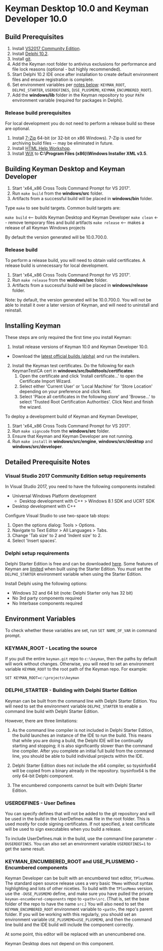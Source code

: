 # Keyman Desktop 10.0 and Keyman Developer 10.0

## Build Prerequisites

1. Install [VS2017 Community Edition](#visual-studio-2017-community-edition-setup-requirements).
2. Install [Delphi 10.2](#delphi-setup-requirements).
3. Install [git](https://git-scm.com/download/win).
4. Add the Keyman root folder to antivirus exclusions for performance and file lock reasons (optional - but highly recommended).
5. Start Delphi 10.2 IDE once after installation to create default environment files and ensure registration is complete.
6. Set environment variables per [notes below](#environment-variables): `KEYMAN_ROOT`, `DELPHI_STARTER`, `USERDEFINES`, (`USE_PLUSMEMO`, `KEYMAN_ENCUMBERED_ROOT`).
7. Add the **windows/lib** folder in the Keyman repository to your `PATH` environment variable (required for packages in Delphi).

### Release build prerequisites

For local development you do not need to perform a release build so these are optional.

1. Install [7-Zip](http://www.7-zip.org/) 64-bit (or 32-bit on x86 Windows). 7-Zip is used for archiving build files -- may be eliminated in future.
2. Install [HTML Help Workshop](https://www.microsoft.com/en-us/download/details.aspx?id=21138).
4. Install [WiX](https://wix.codeplex.com/releases/view/60102) to **C:\Program Files (x86)\Windows Installer XML v3.5**.

## Building Keyman Desktop and Keyman Developer

1. Start 'x64_x86 Cross Tools Command Prompt for VS 2017'.
2. Run `make build` from the **windows/src** folder.
3. Artifacts from a successful build will be placed in **windows/bin** folder.

Type `make` to see build targets. Common build targets are:

  `make build` <-- builds Keyman Desktop and Keyman Developer
  `make clean` <-- remove temporary files and build artifacts
  `make release` <-- makes a release of all Keyman Windows projects

By default the version generated will be 10.0.700.0.

### Release build

To perform a release build, you will need to obtain valid certificates. A release build is
unnecessary for local development.

1. Start 'x64_x86 Cross Tools Command Prompt for VS 2017'.
2. Run `make release` from the **windows/src** folder.
3. Artifacts from a successful build will be placed in **windows/release** folder.

Note: by default, the version generated will be 10.0.700.0. You will not be able to
install it over a later version of Keyman, and will need to uninstall and reinstall.

## Installing Keyman

These steps are only required the first time you install Keyman:
1. Install release versions of Keyman 10.0 and Keyman Developer 10.0.
  * Download the [latest official builds (alpha)](https://keyman.com/beta/) and run the installers.
2. Install the Keyman test certificates. Do the following for each KeymanTestCA cert in
**windows/src/buildtools/certificates**:
    1. Open the certificate and click 'Install certificate...' to open the Certificate Import Wizard.
    2. Select either 'Current User' or 'Local Machine' for 'Store Location' depending on your preference and
    click Next.
    3. Select 'Place all certificates in the following store' and 'Browse...' to select
    'Trusted Root Certification Authorities'. Click Next and finish the wizard.

To deploy a development build of Keyman and Keyman Developer,
1. Start 'x64_x86 Cross Tools Command Prompt for VS 2017'.
2. Run `make signcode` from the **windows/src** folder.
3. Ensure that Keyman and Keyman Developer are not running.
4. Run `make install` in **windows/src/engine**, **windows/src/desktop** and **windows/src/developer**.

## Detailed Prerequisite Notes

### Visual Studio 2017 Community Edition setup requirements

In Visual Studio 2017, you need to have the following components installed:
* Universal Windows Platform development
    * Desktop development with C++ > Windows 8.1 SDK and UCRT SDK
* Desktop development with C++

Configure Visual Studio to use two-space tab stops:
1. Open the options dialog: Tools > Options.
2. Navigate to Text Editor > All Languages > Tabs.
3. Change 'Tab size' to 2 and 'Indent size' to 2.
4. Select 'Insert spaces'.

### Delphi setup requirements

Delphi Starter Edition is free and can be downloaded [here](https://www.embarcadero.com/products/delphi/starter).
Some features of Keyman are [limited](#delphi_starter---building-with-delphi-starter-edition) when built using
the Starter Edition. You must set the `DELPHI_STARTER` environment variable when using the Starter Edition.

Install Delphi using the following options:
* Windows 32 and 64 bit (note: Delphi Starter only has 32 bit)
* No 3rd party components required
* No Interbase components required

## Environment Variables

To check whether these variables are set, run `SET NAME_OF_VAR` in command prompt.

### KEYMAN_ROOT - Locating the source

If you pull the entire `keyman.git` repo to `c:\keyman`, then the paths by default will
work without changes. Otherwise, you will need to set an environment variable
`KEYMAN_ROOT` to the root path of the Keyman repo. For example:

```
SET KEYMAN_ROOT=c:\projects\keyman
```

### DELPHI_STARTER - Building with Delphi Starter Edition

Keyman can be built from the command line with Delphi Starter Edition. You will need
to set the environment variable `DELPHI_STARTER` to enable a command line build with
Delphi Starter Edition.

However, there are three limitations:

1. As the command line compiler is not included in Delphi Starter Edition, the build 
   launches an instance of the IDE to run the build. This means that while you are doing
   a build, the Delphi IDE will be continually starting and stopping; it is also 
   significantly slower than the command line compiler.  After you complete an initial
   full build from the command line, you should be able to build individual projects 
   within the IDE.
   
2. Delphi Starter Edition does not include the x64 compiler, so tsysinfox64 will be 
   copied from a binary already in the repository. tsysinfox64 is the only 64-bit
   Delphi component.

3. The encumbered components cannot be built with Delphi Starter Edition.

### USERDEFINES - User Defines

You can specify defines that will not be added to the git repository and will be used in
the build in the UserDefines.mak file in the root folder. This is used mostly for 
code signing certificates. If not specified, a test certificate will be used to sign
executables when you build a release.

To include UserDefines.mak in the build, use the command line parameter `-DUSERDEFINES`. You
can also set an environment variable `USERDEFINES=1` to get the same result.

### KEYMAN_ENCUMBERED_ROOT and USE_PLUSMEMO - Encumbered components

Keyman Developer can be built with an encumbered text editor, `TPlusMemo`. The standard 
open source release uses a very basic `TMemo` without syntax highlighting and lots of 
other niceties. To build with the `TPlusMemo` version, use the `-DUSE_PLUSMEMO` define, and
make sure you have pulled the private `keyman-encumbered-components` repo to `<path>\src`. 
(That is, set the base folder of the repo to have the name `src`.)
You will also need to set the `KEYMAN_ENCUMBERED_ROOT` environment variable to `<path>`,
the repo's parent folder. If you will be working with this regularly, you should set an 
environment variable `USE_PLUSMEMO=USE_PLUSMEMO`, and then the command line build and the
IDE build will include the component correctly.

At some point, this editor will be replaced with an unencumbered one.

Keyman Desktop does not depend on this component.
